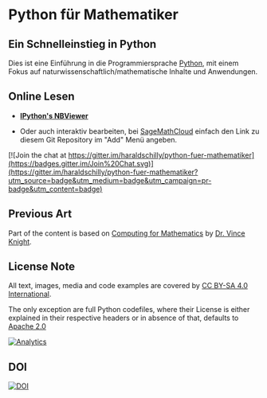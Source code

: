 Python für Mathematiker
=======================

Ein Schnelleinstieg in Python
-----------------------------

Dies ist eine Einführung in die Programmiersprache [Python](http://www.python.org),
mit einem Fokus auf naturwissenschaftlich/mathematische Inhalte und Anwendungen.

Online Lesen
------------

* **[IPython's NBViewer](http://nbviewer.ipython.org/github/haraldschilly/python-fuer-mathematiker/tree/master/doc/)**

* Oder auch interaktiv bearbeiten, bei [SageMathCloud](https://cloud.sagemath.com) einfach den Link zu diesem Git Repository im "Add" Menü angeben.

[![Join the chat at https://gitter.im/haraldschilly/python-fuer-mathematiker](https://badges.gitter.im/Join%20Chat.svg)](https://gitter.im/haraldschilly/python-fuer-mathematiker?utm_source=badge&utm_medium=badge&utm_campaign=pr-badge&utm_content=badge)

Previous Art
------------

Part of the content is based on 
[Computing for Mathematics](https://github.com/drvinceknight/Computing_for_mathematics)
by [Dr. Vince Knight](http://drvinceknight.github.io/).


License Note
------------

All text, images, media and code examples are covered by
[CC BY-SA 4.0 International](https://creativecommons.org/licenses/by-sa/4.0/).

The only exception are full Python codefiles,
where their License is either explained in their respective headers or in absence of that,
defaults to [Apache 2.0](http://www.apache.org/licenses/LICENSE-2.0.html)

[![Analytics](https://ga-beacon.appspot.com/UA-5245376-11/python-fuer-mathematiker?flat)](https://github.com/igrigorik/ga-beacon)

DOI
--------

[![DOI](https://zenodo.org/badge/doi/10.5281/zenodo.17156.svg)](http://dx.doi.org/10.5281/zenodo.17156)
